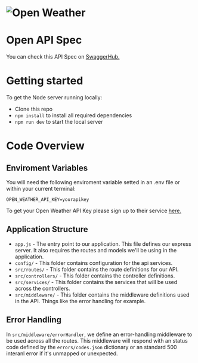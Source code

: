 # ![Open Weather](https://raw.githubusercontent.com/bugsounet/MMM-Weather/master/logo.png)

# Open API Spec
You can check this API Spec on [SwaggerHub.](https://app.swaggerhub.com/apis-docs/MARCOSPPOLLASTRI_1/express-weather-api/1.3.0#/)

# Getting started

To get the Node server running locally:

- Clone this repo
- `npm install` to install all required dependencies
- `npm run dev` to start the local server

# Code Overview

## Enviroment Variables
You will need the following enviroment variable setted in an .env file or within your current terminal:
```
OPEN_WEATHER_API_KEY=yourapikey
```
To get your Open Weather API Key please sign up to their service [here.](https://home.openweathermap.org/users/sign_up)

## Application Structure

- `app.js` - The entry point to our application. This file defines our express server. It also requires the routes and models we'll be using in the application.
- `config/` - This folder contains configuration for the api services.
- `src/routes/` - This folder contains the route definitions for our API.
- `src/controllers/` - This folder contains the controller definitions.
- `src/services/` - This folder contains the services that will be used across the controllers.
- `src/middleware/` - This folder contains the middleware definitions used in the API. Things like the error handling for example.


## Error Handling

In `src/middleware/errorHandler`, we define an error-handling middleware to be used across all the routes. This middleware will respond with an status code defined by the `errors/codes.json` dictionary or an standard 500 interanl error if it's unmapped or unexpected.

